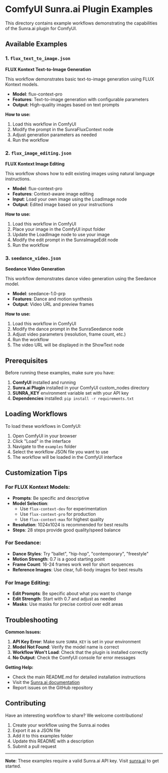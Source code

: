 # ComfyUI Sunra.ai Plugin Examples

This directory contains example workflows demonstrating the capabilities of the Sunra.ai plugin for ComfyUI.

## Available Examples

### 1. `flux_text_to_image.json`
**FLUX Kontext Text-to-Image Generation**

This workflow demonstrates basic text-to-image generation using FLUX Kontext models.

- **Model**: flux-context-pro
- **Features**: Text-to-image generation with configurable parameters
- **Output**: High-quality images based on text prompts

**How to use:**
1. Load this workflow in ComfyUI
2. Modify the prompt in the SunraFluxContext node
3. Adjust generation parameters as needed
4. Run the workflow

### 2. `flux_image_editing.json`
**FLUX Kontext Image Editing**

This workflow shows how to edit existing images using natural language instructions.

- **Model**: flux-context-pro
- **Features**: Context-aware image editing
- **Input**: Load your own image using the LoadImage node
- **Output**: Edited image based on your instructions

**How to use:**
1. Load this workflow in ComfyUI
2. Place your image in the ComfyUI input folder
3. Update the LoadImage node to use your image
4. Modify the edit prompt in the SunraImageEdit node
5. Run the workflow

### 3. `seedance_video.json`
**Seedance Video Generation**

This workflow demonstrates dance video generation using the Seedance model.

- **Model**: seedance-1.0-prp
- **Features**: Dance and motion synthesis
- **Output**: Video URL and preview frames

**How to use:**
1. Load this workflow in ComfyUI
2. Modify the dance prompt in the SunraSeedance node
3. Adjust video parameters (resolution, frame count, etc.)
4. Run the workflow
5. The video URL will be displayed in the ShowText node

## Prerequisites

Before running these examples, make sure you have:

1. **ComfyUI** installed and running
2. **Sunra.ai Plugin** installed in your ComfyUI custom_nodes directory
3. **SUNRA_KEY** environment variable set with your API key
4. **Dependencies** installed: `pip install -r requirements.txt`

## Loading Workflows

To load these workflows in ComfyUI:

1. Open ComfyUI in your browser
2. Click "Load" in the interface
3. Navigate to the `examples` folder
4. Select the workflow JSON file you want to use
5. The workflow will be loaded in the ComfyUI interface

## Customization Tips

### For FLUX Kontext Models:
- **Prompts**: Be specific and descriptive
- **Model Selection**: 
  - Use `flux-context-dev` for experimentation
  - Use `flux-context-pro` for production
  - Use `flux-context-max` for highest quality
- **Resolution**: 1024x1024 is recommended for best results
- **Steps**: 28 steps provide good quality/speed balance

### For Seedance:
- **Dance Styles**: Try "ballet", "hip-hop", "contemporary", "freestyle"
- **Motion Strength**: 0.7 is a good starting point
- **Frame Count**: 16-24 frames work well for short sequences
- **Reference Images**: Use clear, full-body images for best results

### For Image Editing:
- **Edit Prompts**: Be specific about what you want to change
- **Edit Strength**: Start with 0.7 and adjust as needed
- **Masks**: Use masks for precise control over edit areas

## Troubleshooting

**Common Issues:**

1. **API Key Error**: Make sure `SUNRA_KEY` is set in your environment
2. **Model Not Found**: Verify the model name is correct
3. **Workflow Won't Load**: Check that the plugin is installed correctly
4. **No Output**: Check the ComfyUI console for error messages

**Getting Help:**

- Check the main README.md for detailed installation instructions
- Visit the [Sunra.ai documentation](https://docs.sunra.ai)
- Report issues on the GitHub repository

## Contributing

Have an interesting workflow to share? We welcome contributions!

1. Create your workflow using the Sunra.ai nodes
2. Export it as a JSON file
3. Add it to this examples folder
4. Update this README with a description
5. Submit a pull request

---

**Note**: These examples require a valid Sunra.ai API key. Visit [sunra.ai](https://sunra.ai) to get started. 